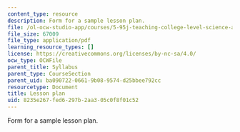 ```yaml
---
content_type: resource
description: Form for a sample lesson plan.
file: /ol-ocw-studio-app/courses/5-95j-teaching-college-level-science-and-engineering-spring-2009/8235e267fed6297b2aa305c0f8f01c52_MIT5_95js09_res01.pdf
file_size: 67009
file_type: application/pdf
learning_resource_types: []
license: https://creativecommons.org/licenses/by-nc-sa/4.0/
ocw_type: OCWFile
parent_title: Syllabus
parent_type: CourseSection
parent_uid: ba090722-0661-9b08-9574-d25bbee792cc
resourcetype: Document
title: Lesson plan
uid: 8235e267-fed6-297b-2aa3-05c0f8f01c52
---
```

Form for a sample lesson plan.